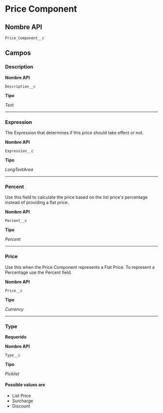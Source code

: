 # Price Component

## Nombre API
`Price_Component__c`

## Campos
### Description

**Nombre API**

`Description__c`

**Tipo**

*Text*

---
### Expression

The Expression that determines if this price should take effect or not.

**Nombre API**

`Expression__c`

**Tipo**

*LongTextArea*

---
### Percent

Use this field to calculate the price based on the list price&#x27;s percentage instead of providing a flat price.

**Nombre API**

`Percent__c`

**Tipo**

*Percent*

---
### Price

Use this when the Price Component represents a Flat Price. To represent a Percentage use the Percent field.

**Nombre API**

`Price__c`

**Tipo**

*Currency*

---
### Type
**Requerido**

**Nombre API**

`Type__c`

**Tipo**

*Picklist*

#### Possible values are
* List Price
* Surcharge
* Discount